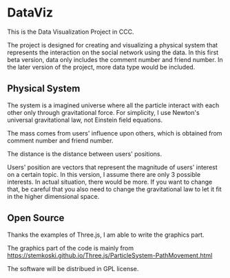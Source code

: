 DataViz
=======

This is the Data Visualization Project in CCC.

The project is designed for creating and visualizing a physical system that represents the interaction on the social network using the data.
In this first beta version, data only includes the comment number and friend number. In the later version of the project, more data type would be included.

Physical System
--------
The system is a imagined universe where all the particle interact with each other only through gravitational force.
For simplicity, I use Newton's universal gravitational law, not Einstein field equations.

The mass comes from users' influence upon others, which is obtained from comment number and friend number.

The distance is the distance between users' positions.

Users' position are vectors that represent the magnitude of users' interest on a certain topic.
In this version, I assume there are only 3 possible interests.
In actual situation, there would be more.
If you want to change that, be careful that you also need to change the gravitational law to let it fit in the higher dimensional space.

Open Source
--------
Thanks the examples of Three.js, I am able to write the graphics part.

The graphics part of the code is mainly from https://stemkoski.github.io/Three.js/ParticleSystem-PathMovement.html

The software will be distribued in GPL license.
